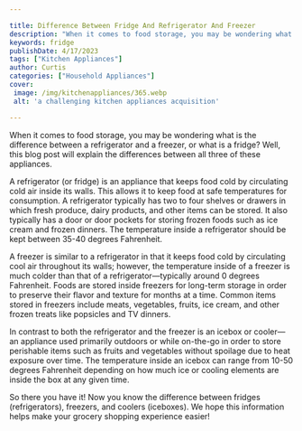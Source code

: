 ```yaml
---

title: Difference Between Fridge And Refrigerator And Freezer
description: "When it comes to food storage, you may be wondering what is the difference between a refrigerator and a freezer, or what is a frid...take a moment to check it out "
keywords: fridge
publishDate: 4/17/2023
tags: ["Kitchen Appliances"]
author: Curtis
categories: ["Household Appliances"]
cover: 
 image: /img/kitchenappliances/365.webp
 alt: 'a challenging kitchen appliances acquisition'

---
```


When it comes to food storage, you may be wondering what is the difference between a refrigerator and a freezer, or what is a fridge? Well, this blog post will explain the differences between all three of these appliances. 

A refrigerator (or fridge) is an appliance that keeps food cold by circulating cold air inside its walls. This allows it to keep food at safe temperatures for consumption. A refrigerator typically has two to four shelves or drawers in which fresh produce, dairy products, and other items can be stored. It also typically has a door or door pockets for storing frozen foods such as ice cream and frozen dinners. The temperature inside a refrigerator should be kept between 35-40 degrees Fahrenheit. 

A freezer is similar to a refrigerator in that it keeps food cold by circulating cool air throughout its walls; however, the temperature inside of a freezer is much colder than that of a refrigerator—typically around 0 degrees Fahrenheit. Foods are stored inside freezers for long-term storage in order to preserve their flavor and texture for months at a time. Common items stored in freezers include meats, vegetables, fruits, ice cream, and other frozen treats like popsicles and TV dinners. 

In contrast to both the refrigerator and the freezer is an icebox or cooler—an appliance used primarily outdoors or while on-the-go in order to store perishable items such as fruits and vegetables without spoilage due to heat exposure over time. The temperature inside an icebox can range from 10-50 degrees Fahrenheit depending on how much ice or cooling elements are inside the box at any given time. 

So there you have it! Now you know the difference between fridges (refrigerators), freezers, and coolers (iceboxes). We hope this information helps make your grocery shopping experience easier!
